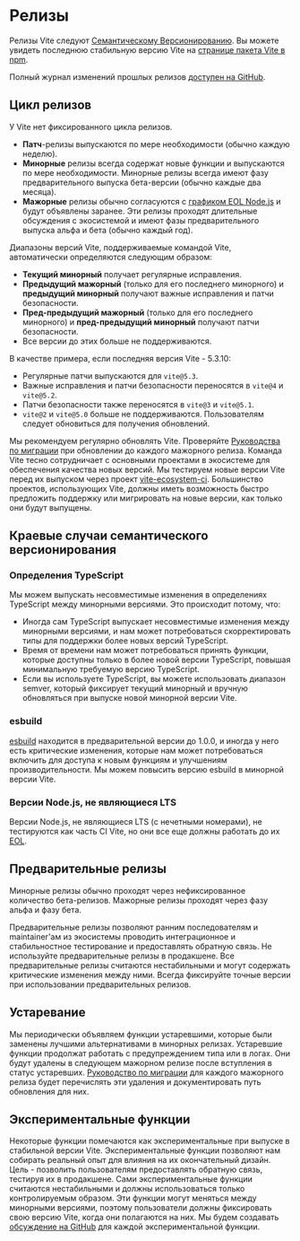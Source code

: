 # Релизы

Релизы Vite следуют [Семантическому Версионированию](https://semver.org/). Вы можете увидеть последнюю стабильную версию Vite на [странице пакета Vite в npm](https://www.npmjs.com/package/vite).

Полный журнал изменений прошлых релизов [доступен на GitHub](https://github.com/vitejs/vite/blob/main/packages/vite/CHANGELOG.md).

## Цикл релизов

У Vite нет фиксированного цикла релизов.

- **Патч**-релизы выпускаются по мере необходимости (обычно каждую неделю).
- **Минорные** релизы всегда содержат новые функции и выпускаются по мере необходимости. Минорные релизы всегда имеют фазу предварительного выпуска бета-версии (обычно каждые два месяца).
- **Мажорные** релизы обычно согласуются с [графиком EOL Node.js](https://endoflife.date/nodejs) и будут объявлены заранее. Эти релизы проходят длительные обсуждения с экосистемой и имеют фазы предварительного выпуска альфа и бета (обычно каждый год).

Диапазоны версий Vite, поддерживаемые командой Vite, автоматически определяются следующим образом:

- **Текущий минорный** получает регулярные исправления.
- **Предыдущий мажорный** (только для его последнего минорного) и **предыдущий минорный** получают важные исправления и патчи безопасности.
- **Пред-предыдущий мажорный** (только для его последнего минорного) и **пред-предыдущий минорный** получают патчи безопасности.
- Все версии до этих больше не поддерживаются.

В качестве примера, если последняя версия Vite - 5.3.10:

- Регулярные патчи выпускаются для `vite@5.3`.
- Важные исправления и патчи безопасности переносятся в `vite@4` и `vite@5.2`.
- Патчи безопасности также переносятся в `vite@3` и `vite@5.1`.
- `vite@2` и `vite@5.0` больше не поддерживаются. Пользователям следует обновиться для получения обновлений.

Мы рекомендуем регулярно обновлять Vite. Проверяйте [Руководства по миграции](https://vite.dev/guide/migration.html) при обновлении до каждого мажорного релиза. Команда Vite тесно сотрудничает с основными проектами в экосистеме для обеспечения качества новых версий. Мы тестируем новые версии Vite перед их выпуском через проект [vite-ecosystem-ci](https://github.com/vitejs/vite-ecosystem-ci). Большинство проектов, использующих Vite, должны иметь возможность быстро предложить поддержку или мигрировать на новые версии, как только они будут выпущены.

## Краевые случаи семантического версионирования

### Определения TypeScript

Мы можем выпускать несовместимые изменения в определениях TypeScript между минорными версиями. Это происходит потому, что:

- Иногда сам TypeScript выпускает несовместимые изменения между минорными версиями, и нам может потребоваться скорректировать типы для поддержки более новых версий TypeScript.
- Время от времени нам может потребоваться принять функции, которые доступны только в более новой версии TypeScript, повышая минимальную требуемую версию TypeScript.
- Если вы используете TypeScript, вы можете использовать диапазон semver, который фиксирует текущий минорный и вручную обновляться при выпуске новой минорной версии Vite.

### esbuild

[esbuild](https://esbuild.github.io/) находится в предварительной версии до 1.0.0, и иногда у него есть критические изменения, которые нам может потребоваться включить для доступа к новым функциям и улучшениям производительности. Мы можем повысить версию esbuild в минорной версии Vite.

### Версии Node.js, не являющиеся LTS

Версии Node.js, не являющиеся LTS (с нечетными номерами), не тестируются как часть CI Vite, но они все еще должны работать до их [EOL](https://endoflife.date/nodejs).

## Предварительные релизы

Минорные релизы обычно проходят через нефиксированное количество бета-релизов. Мажорные релизы проходят через фазу альфа и фазу бета.

Предварительные релизы позволяют ранним последователям и maintainer'ам из экосистемы проводить интеграционное и стабильностное тестирование и предоставлять обратную связь. Не используйте предварительные релизы в продакшене. Все предварительные релизы считаются нестабильными и могут содержать критические изменения между ними. Всегда фиксируйте точные версии при использовании предварительных релизов.

## Устаревание

Мы периодически объявляем функции устаревшими, которые были заменены лучшими альтернативами в минорных релизах. Устаревшие функции продолжат работать с предупреждением типа или в логах. Они будут удалены в следующем мажорном релизе после вступления в статус устаревших. [Руководство по миграции](https://vite.dev/guide/migration.html) для каждого мажорного релиза будет перечислять эти удаления и документировать путь обновления для них.

## Экспериментальные функции

Некоторые функции помечаются как экспериментальные при выпуске в стабильной версии Vite. Экспериментальные функции позволяют нам собирать реальный опыт для влияния на их окончательный дизайн. Цель - позволить пользователям предоставлять обратную связь, тестируя их в продакшене. Сами экспериментальные функции считаются нестабильными и должны использоваться только контролируемым образом. Эти функции могут меняться между минорными версиями, поэтому пользователи должны фиксировать свою версию Vite, когда они полагаются на них. Мы будем создавать [обсуждение на GitHub](https://github.com/vitejs/vite/discussions/categories/feedback?discussions_q=is%3Aopen+label%3Aexperimental+category%3AFeedback) для каждой экспериментальной функции.
